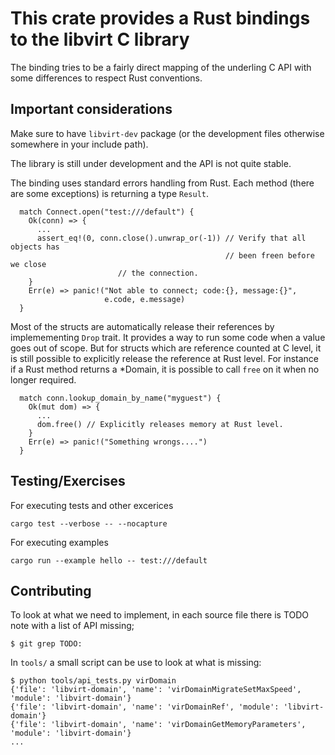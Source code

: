# This crate provides a Rust bindings to the libvirt C library

The binding tries to be a fairly direct mapping of the underling C API
with some differences to respect Rust conventions.

## Important considerations

Make sure to have `libvirt-dev` package (or the development files
otherwise somewhere in your include path).

The library is still under development and the API is not quite
stable.

The binding uses standard errors handling from Rust. Each method
(there are some exceptions) is returning a type `Result`.

```
  match Connect.open("test:///default") {
    Ok(conn) => {
      ...
      assert_eq!(0, conn.close().unwrap_or(-1)) // Verify that all objects has
                                                // been freen before we close
						// the connection.
    }
    Err(e) => panic!("Not able to connect; code:{}, message:{}",
                     e.code, e.message)
  }
```

Most of the structs are automatically release their references by
implemementing `Drop` trait. It provides a way to run some code when a
value goes out of scope. But for structs which are reference counted
at C level, it is still possible to explicitly release the reference
at Rust level. For instance if a Rust method returns a *Domain, it is
possible to call `free` on it when no longer required.


```
  match conn.lookup_domain_by_name("myguest") {
    Ok(mut dom) => {
      ...
      dom.free() // Explicitly releases memory at Rust level.
    }
    Err(e) => panic!("Something wrongs....")
  }
```

## Testing/Exercises

For executing tests and other excerices

```
cargo test --verbose -- --nocapture
```

For executing examples

```
cargo run --example hello -- test:///default
```


## Contributing

To look at what we need to implement, in each source file there is
TODO note with a list of API missing;

```
$ git grep TODO:
```

In `tools/` a small script can be use to look at what is missing:

```
$ python tools/api_tests.py virDomain
{'file': 'libvirt-domain', 'name': 'virDomainMigrateSetMaxSpeed', 'module': 'libvirt-domain'}
{'file': 'libvirt-domain', 'name': 'virDomainRef', 'module': 'libvirt-domain'}
{'file': 'libvirt-domain', 'name': 'virDomainGetMemoryParameters', 'module': 'libvirt-domain'}
...
```